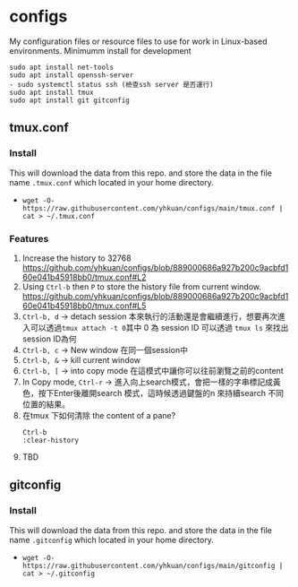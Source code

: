 # configs
My configuration files or resource files to use for work in Linux-based environments.
Minimumm install for development
```
sudo apt install net-tools
sudo apt install openssh-server
- sudo systemctl status ssh (檢查ssh server 是否運行)
sudo apt install tmux
sudo apt install git gitconfig
```

## tmux.conf
### Install
This will download the data from this repo. and store the data in the file name `.tmux.conf` which located in your home directory.
- `wget -O- https://raw.githubusercontent.com/yhkuan/configs/main/tmux.conf | cat > ~/.tmux.conf`
### Features
1. Increase the history to 32768 https://github.com/yhkuan/configs/blob/889000686a927b200c9acbfd160e041b45918bb0/tmux.conf#L2
2. Using `Ctrl-b` then `P` to store the history file from current window. https://github.com/yhkuan/configs/blob/889000686a927b200c9acbfd160e041b45918bb0/tmux.conf#L5
3. `Ctrl-b, d` -> detach session 本來執行的活動還是會繼續進行，想要再次進入可以透過`tmux attach -t 0`其中 0 為 session ID 可以透過 `tmux ls` 來找出 session ID為何
4. `Ctrl-b, c` -> New window 在同一個session中
5. `Ctrl-b, &` -> kill current window
6. `Ctrl-b, [` -> into copy mode 在這模式中讓你可以往前瀏覽之前的content
7. In Copy mode, `Ctrl-r` -> 進入向上search模式，會把一樣的字串標記成黃色，按下Enter後離開search 模式，這時候透過鍵盤的n 來持續search 不同位置的結果。
8. 在tmux 下如何清除 the content of a pane?
    ```
    Ctrl-b
    :clear-history
    ```
9. TBD

## gitconfig
### Install
This will download the data from this repo. and store the data in the file name `.gitconfig` which located in your home directory.
- `wget -O- https://raw.githubusercontent.com/yhkuan/configs/main/gitconfig | cat > ~/.gitconfig`
